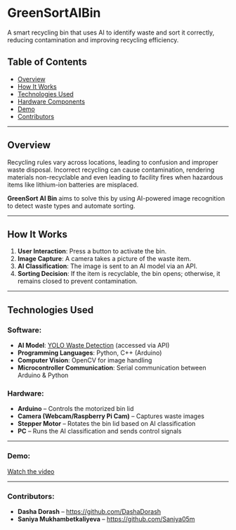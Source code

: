 # GreenSortAIBin

A smart recycling bin that uses AI to identify waste and sort it correctly, reducing contamination and improving recycling efficiency.

## Table of Contents

- [Overview](#overview)
- [How It Works](#how-it-works)
- [Technologies Used](#technologies-used)
- [Hardware Components](#hardware-components)
- [Demo](#demo)
- [Contributors](#contributors)

---

## Overview

Recycling rules vary across locations, leading to confusion and improper waste disposal. Incorrect recycling can cause contamination, rendering materials non-recyclable and even leading to facility fires when hazardous items like lithium-ion batteries are misplaced.

**GreenSort AI Bin** aims to solve this by using AI-powered image recognition to detect waste types and automate sorting.

---

## How It Works

1. **User Interaction**: Press a button to activate the bin.
2. **Image Capture**: A camera takes a picture of the waste item.
3. **AI Classification**: The image is sent to an AI model via an API.
4. **Sorting Decision**: If the item is recyclable, the bin opens; otherwise, it remains closed to prevent contamination. 

---

## Technologies Used

### Software:
- **AI Model**: [YOLO Waste Detection](https://universe.roboflow.com/projectverba/yolo-waste-detection) (accessed via API)
- **Programming Languages**: Python, C++ (Arduino)
- **Computer Vision**: OpenCV for image handling
- **Microcontroller Communication**: Serial communication between Arduino & Python

### Hardware:
- **Arduino** – Controls the motorized bin lid
- **Camera (Webcam/Raspberry Pi Cam)** – Captures waste images
- **Stepper Motor** – Rotates the bin lid based on AI classification
- **PC** – Runs the AI classification and sends control signals

---
### Demo:

[Watch the video]([https://vimeo.com/manage/videos/1063425646](https://vimeo.com/manage/videos/1063425646))

---
### Contributors:
- **Dasha Dorash** – https://github.com/DashaDorash
- **Saniya Mukhambetkaliyeva** – https://github.com/Saniya05m

